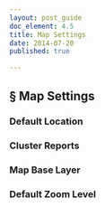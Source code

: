 ```yaml
---
layout: post_guide
doc_element: 4.5
title: Map Settings
date: 2014-07-20
published: true

---
```


## &sect; Map Settings

### Default Location

### Cluster Reports

### Map Base Layer

### Default Zoom Level


